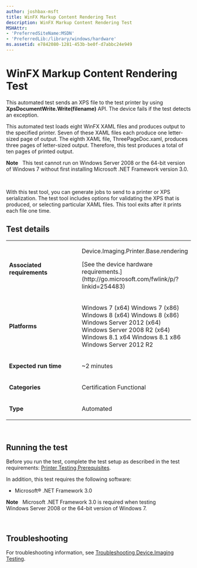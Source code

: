 ```yaml
---
author: joshbax-msft
title: WinFX Markup Content Rendering Test
description: WinFX Markup Content Rendering Test
MSHAttr:
- 'PreferredSiteName:MSDN'
- 'PreferredLib:/library/windows/hardware'
ms.assetid: e7842080-1281-453b-be0f-d7abbc24e949
---
```


# WinFX Markup Content Rendering Test


This automated test sends an XPS file to the test printer by using **XpsDocumentWrite.Write(filename)** API. The device fails if the test detects an exception.

This automated test loads eight WinFX XAML files and produces output to the specified printer. Seven of these XAML files each produce one letter-sized page of output. The eighth XAML file, ThreePageDoc.xaml, produces three pages of letter-sized output. Therefore, this test produces a total of ten pages of printed output.

**Note**  
This test cannot run on Windows Server 2008 or the 64-bit version of Windows 7 without first installing Microsoft .NET Framework version 3.0.

 

With this test tool, you can generate jobs to send to a printer or XPS serialization. The test tool includes options for validating the XPS that is produced, or selecting particular XAML files. This tool exits after it prints each file one time.

## Test details


<table>
<colgroup>
<col width="50%" />
<col width="50%" />
</colgroup>
<tbody>
<tr class="odd">
<td><p><strong>Associated requirements</strong></p></td>
<td><p>Device.Imaging.Printer.Base.rendering</p>
<p>[See the device hardware requirements.](http://go.microsoft.com/fwlink/p/?linkid=254483)</p></td>
</tr>
<tr class="even">
<td><p><strong>Platforms</strong></p></td>
<td><p>Windows 7 (x64) Windows 7 (x86) Windows 8 (x64) Windows 8 (x86) Windows Server 2012 (x64) Windows Server 2008 R2 (x64) Windows 8.1 x64 Windows 8.1 x86 Windows Server 2012 R2</p></td>
</tr>
<tr class="odd">
<td><p><strong>Expected run time</strong></p></td>
<td><p>~2 minutes</p></td>
</tr>
<tr class="even">
<td><p><strong>Categories</strong></p></td>
<td><p>Certification Functional</p></td>
</tr>
<tr class="odd">
<td><p><strong>Type</strong></p></td>
<td><p>Automated</p></td>
</tr>
</tbody>
</table>

 

## Running the test


Before you run the test, complete the test setup as described in the test requirements: [Printer Testing Prerequisites](printer-testing-prerequisites.md).

In addition, this test requires the following software:

-   Microsoft® .NET Framework 3.0

**Note**  
Microsoft .NET Framework 3.0 is required when testing Windows Server 2008 or the 64-bit version of Windows 7.

 

## Troubleshooting


For troubleshooting information, see [Troubleshooting Device.Imaging Testing](troubleshooting-deviceimaging-testing.md).

 

 







